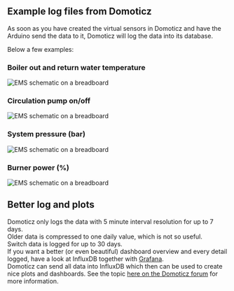 ## Example log files from Domoticz

As soon as you have created the virtual sensors in Domoticz and have the Arduino send the data to it, Domoticz will log the data into its database.

Below a few examples:

### Boiler out and return water temperature

![EMS schematic on a breadboard](https://github.com/bbqkees/Nefit-Buderus-EMS-bus-Arduino-Domoticz/blob/master/Documentation/examples/nefit-in-out-temp1.JPG?raw=true)

### Circulation pump on/off

![EMS schematic on a breadboard](https://github.com/bbqkees/Nefit-Buderus-EMS-bus-Arduino-Domoticz/blob/master/Documentation/examples/cv-pump1.JPG?raw=true)

### System pressure (bar)

![EMS schematic on a breadboard](https://github.com/bbqkees/Nefit-Buderus-EMS-bus-Arduino-Domoticz/blob/master/Documentation/examples/cv-pressure1.JPG?raw=true)

### Burner power (%)

![EMS schematic on a breadboard](https://github.com/bbqkees/Nefit-Buderus-EMS-bus-Arduino-Domoticz/blob/master/Documentation/examples/cv-burner-power1.JPG?raw=true)

## Better log and plots
Domoticz only logs the data with 5 minute interval resolution for up to 7 days.<br>
Older data is compressed to one daily value, which is not so useful.<br>
Switch data is logged for up to 30 days.<br>
If you want a better (or even beautiful) dashboard overview and every detail logged, have a look at InfluxDB together with [Grafana](https://grafana.com/).<br>
Domoticz can send all data into InfluxDB which then can be used to create nice plots and dashboards.
See the topic [here on the Domoticz forum](https://www.domoticz.com/forum/viewtopic.php?t=15088) for more information.

